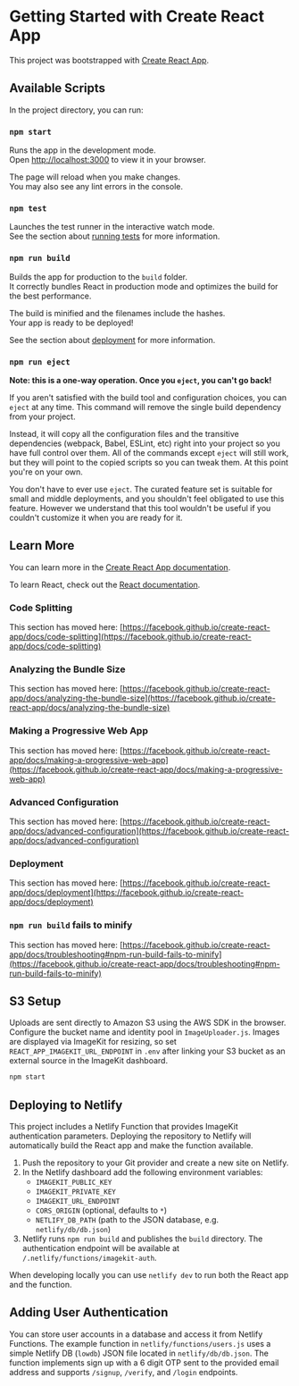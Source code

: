 # Getting Started with Create React App

This project was bootstrapped with [Create React App](https://github.com/facebook/create-react-app).

## Available Scripts

In the project directory, you can run:

### `npm start`

Runs the app in the development mode.\
Open [http://localhost:3000](http://localhost:3000) to view it in your browser.

The page will reload when you make changes.\
You may also see any lint errors in the console.

### `npm test`

Launches the test runner in the interactive watch mode.\
See the section about [running tests](https://facebook.github.io/create-react-app/docs/running-tests) for more information.

### `npm run build`

Builds the app for production to the `build` folder.\
It correctly bundles React in production mode and optimizes the build for the best performance.

The build is minified and the filenames include the hashes.\
Your app is ready to be deployed!

See the section about [deployment](https://facebook.github.io/create-react-app/docs/deployment) for more information.

### `npm run eject`

**Note: this is a one-way operation. Once you `eject`, you can't go back!**

If you aren't satisfied with the build tool and configuration choices, you can `eject` at any time. This command will remove the single build dependency from your project.

Instead, it will copy all the configuration files and the transitive dependencies (webpack, Babel, ESLint, etc) right into your project so you have full control over them. All of the commands except `eject` will still work, but they will point to the copied scripts so you can tweak them. At this point you're on your own.

You don't have to ever use `eject`. The curated feature set is suitable for small and middle deployments, and you shouldn't feel obligated to use this feature. However we understand that this tool wouldn't be useful if you couldn't customize it when you are ready for it.

## Learn More

You can learn more in the [Create React App documentation](https://facebook.github.io/create-react-app/docs/getting-started).

To learn React, check out the [React documentation](https://reactjs.org/).

### Code Splitting

This section has moved here: [https://facebook.github.io/create-react-app/docs/code-splitting](https://facebook.github.io/create-react-app/docs/code-splitting)

### Analyzing the Bundle Size

This section has moved here: [https://facebook.github.io/create-react-app/docs/analyzing-the-bundle-size](https://facebook.github.io/create-react-app/docs/analyzing-the-bundle-size)

### Making a Progressive Web App

This section has moved here: [https://facebook.github.io/create-react-app/docs/making-a-progressive-web-app](https://facebook.github.io/create-react-app/docs/making-a-progressive-web-app)

### Advanced Configuration

This section has moved here: [https://facebook.github.io/create-react-app/docs/advanced-configuration](https://facebook.github.io/create-react-app/docs/advanced-configuration)

### Deployment

This section has moved here: [https://facebook.github.io/create-react-app/docs/deployment](https://facebook.github.io/create-react-app/docs/deployment)

### `npm run build` fails to minify

This section has moved here: [https://facebook.github.io/create-react-app/docs/troubleshooting#npm-run-build-fails-to-minify](https://facebook.github.io/create-react-app/docs/troubleshooting#npm-run-build-fails-to-minify)


## S3 Setup

Uploads are sent directly to Amazon S3 using the AWS SDK in the browser. Configure the bucket name and identity pool in `ImageUploader.js`. Images are displayed via ImageKit for resizing, so set `REACT_APP_IMAGEKIT_URL_ENDPOINT` in `.env` after linking your S3 bucket as an external source in the ImageKit dashboard.

```bash
npm start
```

## Deploying to Netlify

This project includes a Netlify Function that provides ImageKit authentication
parameters. Deploying the repository to Netlify will automatically build the
React app and make the function available.

1. Push the repository to your Git provider and create a new site on Netlify.
2. In the Netlify dashboard add the following environment variables:
   - `IMAGEKIT_PUBLIC_KEY`
   - `IMAGEKIT_PRIVATE_KEY`
   - `IMAGEKIT_URL_ENDPOINT`
   - `CORS_ORIGIN` (optional, defaults to `*`)
   - `NETLIFY_DB_PATH` (path to the JSON database, e.g. `netlify/db/db.json`)
3. Netlify runs `npm run build` and publishes the `build` directory. The
   authentication endpoint will be available at
   `/.netlify/functions/imagekit-auth`.

When developing locally you can use `netlify dev` to run both the React app and
the function.

## Adding User Authentication

You can store user accounts in a database and access it from Netlify Functions. The example function in `netlify/functions/users.js` uses a simple Netlify DB (`lowdb`) JSON file located in `netlify/db/db.json`. The function implements sign up with a 6 digit OTP sent to the provided email address and supports `/signup`, `/verify`, and `/login` endpoints.

